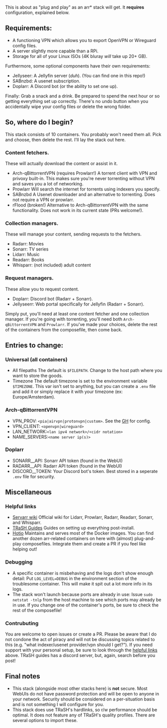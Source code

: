 This is about as "plug and play" as an arr* stack will get. It **requires** configuration, explained below.

## Requirements:
* A functioning VPN which allows you to export OpenVPN or Wireguard config files.
* A server slightly more capable than a RPi.
* Storage for all of your Linux ISOs (4K bluray *will* take up 20+ GB).

Furthermore, some optional components have their own requirements:
* Jellyseer: A Jellyfin server (*duh*). (You can find one in this repo!)
* SABnzbd: A usenet subscription.
* Doplarr: A Discord bot (or the ability to set one up).

Finally: Grab a snack and a drink. Be prepared to spend the next hour or so getting everything set up correctly. There's no undo button when you accidentally wipe your config files or delete the wrong folder.


## So, where do I begin?
This stack consists of 10 containers. You probably won't need them all. Pick and choose, then delete the rest. I'll lay the stack out here.

### Content fetchers. 
These will actually download the content or assist in it.
* Arch-qBittorrentVPN (requires Prowlarr!)
	A torrent client with VPN and privoxy built-in. This makes sure you're never torrenting without VPN and saves you a lot of networking.
* Prowlarr
	Will search the internet for torrents using indexers you specify.
* SABnzbd
	A Usenet downloader and an alternative to torrenting. Does not require a VPN or prowlarr.
* rFlood (broken!)
	Alternative to Arch-qBittorrentVPN with the same functionality. Does not work in its current state (PRs welcome!).

### Collection managers. 
These will manage your content, sending requests to the fetchers.
* Radarr: Movies
* Sonarr: TV series
* Lidarr: Music
* Readarr: Books
* Whisparr: (not included) adult content

### Request managers. 
These allow you to request content.
* Doplarr: Discord bot (Radarr + Sonarr).
* Jellyseerr: Web portal specifically for Jellyfin (Radarr + Sonarr).

Simply put, you'll need at least one content fetcher and one collection manager. If you're going with torrenting, you'll need both `Arch-qBittorrentVPN` and `Prowlarr`.
If you've made your choices, delete the rest of the containers from the composefile, then come back.



## Entries to change:


### Universal  (all containers)
* All filepaths
	The default is `$FILEPATH`. Change to the host path where you want to store the goods.
* Timezone
	The default timezone is set to the environment variable `$TIMEZONE`. This var isn't set to anything, but you can create a `.env` file and add it or simply replace it with your timezone (ex: Europe/Amsterdam).

### Arch-qBittorrentVPN
* VPN_PROV: `<pia|airvpn|protonvpn|custom>`. See the [GH](https://github.com/binhex/arch-qbittorrentvpn) for config.
* VPN_CLIENT: `<openvpn|wireguard>`
* LAN_NETWORK:`<lan ipv4 network>/<cidr notation>`
* NAME_SERVERS:`<name server ip(s)>`

### Doplarr
* SONARR__API: Sonarr API token (found in the WebUI)
* RADARR__API: Radarr API token (found in the WebUI)
* DISCORD__TOKEN: Your Discord bot's token. Best stored in a seperate `.env` file for security.


## Miscellaneous

### Helpful links
* [Servarr wiki](https://wiki.servarr.com/)
	Official wiki for Lidarr, Prowlarr, Radarr, Readarr, Sonarr, and Whisparr.
* [TRaSH Guides](https://trash-guides.info/)
	Guides on setting up everything post-install.
* [Hotio](https://hotio.dev/)
	Maintains and serves most of the Docker images. You can find another dozen arr-related containers on here with (almost) plug-and-play composefiles. Integrate them and create a PR if you feel like helping out!

### Debugging
* A specific container is misbehaving and the logs don't show enough detail: 
Put `LOG_LEVEL=DEBUG` in the environment section of the troublesome container. This will make it spit out a lot more info in its logs.
* The stack won't launch because ports are already in use:
Issue `sudo netstat -tnlp` from the host machine to see which ports may already be in use. If you change one of the container's ports, be sure to check the rest of the composefile!


### Contrubuting
You are welcome to open issues or create a PR. Please be aware that I do not condone the act of piracy and will not be discussing topics related to this (e.g. "what indexer/usenet provider/vpn should I get?"). If you need support with your personal setup, be sure to look through the [helpful links](#helpful-links) above. TRaSH guides has a discord server, but, again, search before you post!

## Final notes
* This stack (alongside most other stacks here) is **not** secure. Most WebUIs do not have password protection and will be open to anyone in your network. Security should be considered on a per-situation basis and is not something I will configure for you.
* This stack does use TRaSH's hardlinks, so r/w performance should be optimal. It does not feature any of TRaSH's quality profiles. There are several options to import these.